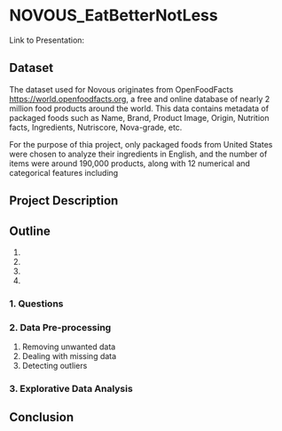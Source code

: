 # NOVOUS_EatBetterNotLess


Link to Presentation: 

## Dataset
The dataset used for Novous originates from OpenFoodFacts https://world.openfoodfacts.org, a free and online database of nearly 2 million food products around the world. This data contains metadata of packaged foods such as Name, Brand, Product Image, Origin, Nutrition facts, Ingredients, Nutriscore, Nova-grade, etc.

For the purpose of thia project, only packaged foods from United States were chosen to analyze their ingredients in English, and the number of items were around 190,000 products, along with 12 numerical and categorical features including

## Project Description


## Outline
1. 
2. 
3. 
4.


### 1. Questions 



### 2. Data Pre-processing
1. Removing unwanted data
2. Dealing with missing data
3. Detecting outliers

### 3. Explorative Data Analysis


## Conclusion



